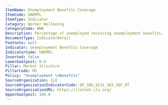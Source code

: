 ```yaml
---
ItemName: Unemployment Benefits Coverage
ItemCode: UNEMPL
ItemType: Indicator
Category: Worker Wellbeing
CategoryCode: WWB
Description: Percentage of unemployed receiving unemployment benefits.
DocumentType: IndicatorDetail
Footnote: null
Indicator: Unemployment Benefits Coverage
IndicatorCode: UNEMPL
Inverted: false
LowerGoalpost: 0.0
Pillar: Market Structure
PillarCode: MS
Policy: "Unemployment \nBenefits"
SourceOrganization: ILO
SourceOrganizationIndicatorCode: DF_SDG_0131_SEX_SOC_RT
SourceOrganizationURL: https://ilostat.ilo.org/
UpperGoalpost: 100.0
---
```


